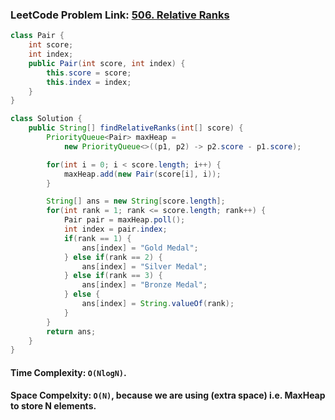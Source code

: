 ### LeetCode Problem Link: [506. Relative Ranks](https://leetcode.com/problems/relative-ranks/)

```java
class Pair {
    int score;
    int index;
    public Pair(int score, int index) {
        this.score = score;
        this.index = index;
    }
}

class Solution {
    public String[] findRelativeRanks(int[] score) {
        PriorityQueue<Pair> maxHeap =
            new PriorityQueue<>((p1, p2) -> p2.score - p1.score);

        for(int i = 0; i < score.length; i++) {
            maxHeap.add(new Pair(score[i], i));
        }

        String[] ans = new String[score.length];
        for(int rank = 1; rank <= score.length; rank++) {
            Pair pair = maxHeap.poll();
            int index = pair.index;
            if(rank == 1) {
                ans[index] = "Gold Medal";
            } else if(rank == 2) {
                ans[index] = "Silver Medal";
            } else if(rank == 3) {
                ans[index] = "Bronze Medal";
            } else {
                ans[index] = String.valueOf(rank);
            }
        }
        return ans;
    }
}
```

#### Time Complexity: `O(NlogN)`.

#### Space Compelxity: `O(N)`, because we are using (extra space) i.e. MaxHeap to store N elements.
